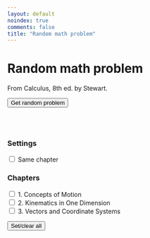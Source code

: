 ```yaml
---
layout: default
noindex: true
comments: false
title: "Random math problem"
---
```


# Random math problem

From Calculus, 8th ed. by Stewart.

<p>
  <button class="RandomExercise-runButton Button">Get random problem</button>
</p>

<p>
  <span class="RandomExercise-chapterNumber"></span> <span class="RandomExercise-chapterTitle"></span><br>
  <span></span> <span class="RandomExercise-pageNumber"></span><br>
  <span></span> <span class="RandomExercise-problemNumber"></span>
</p>

<h3>Settings</h3>

<div>
  <p>
    <label><input type="checkbox" class="RandomExercise-useLastChapter" name="sameChapter" value="1"
      onchange="randomExercise.saveUserSetting()"> Same chapter</label>
  </p>
</div>

<h3>Chapters</h3>

<div>
  <p class='RandomExercise-chapters'>
    <label><input type="checkbox" name="chapter[]" value="1"> 1. Concepts of Motion</label><br>
    <label><input type="checkbox" name="chapter[]" value="2"> 2. Kinematics in One Dimension</label><br>
    <label><input type="checkbox" name="chapter[]" value="3"> 3. Vectors and Coordinate Systems</label>
  </p>

  <button class="RandomExercise-clearChapters Button">Set/clear all</button>
</div>

<script src="/js/2017/random_exercise.js"></script>

<script>

var chapters = [
  { chapter: "14",  page: 1054, answer_page: 1375,  last: 65,  title: "Partial Derivatives" },
  { chapter: "15",  page: 1134, answer_page: 1378,  last: 60,  title: "Multiple Integrals" },
  { chapter: "16",  page: 1221, answer_page: 1381,  last: 41,  title: "Vector Calculus" }
];

randomExercise.init("calculus_stewart", chapters);

</script>
